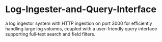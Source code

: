 # Log-Ingester-and-Query-Interface
a log ingestor system with HTTP ingestion on port 3000 for efficiently handling large log volumes, coupled with a user-friendly query interface supporting full-text search and field filters.
